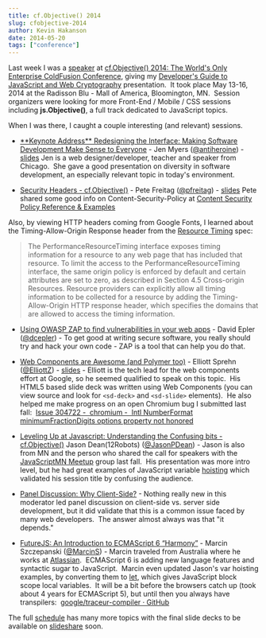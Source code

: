 ```yaml
---
title: cf.Objective() 2014
slug: cfobjective-2014
author: Kevin Hakanson
date: 2014-05-20
tags: ["conference"]
---
```

Last week I was a [speaker](http://www.cfobjective.com/speakers/kevin-hakanson/) at [cf.Objective() 2014: The World's Only Enterprise ColdFusion Conference](http://www.cfobjective.com/), giving my [Developer's Guide to JavaScript and Web Cryptography](http://www.cfobjective.com/sessions/developers-guide-to-javascript-and-web-cryptography/) presentation.  It took place May 13-16, 2014 at the Radisson Blu - Mall of America, Bloomington, MN.  Session organizers were looking for more Front-End / Mobile / CSS sessions including **js.Objective()**, a full track dedicated to JavaScript topics.

When I was there, I caught a couple interesting (and relevant) sessions.

* [\*\*Keynote Address\*\* Redesigning the Interface: Making Software Development Make Sense to Everyone](http://www.cfobjective.com/sessions/keynote-address-redesigning-the-interface-making-software-development-make-sense-to-everyone/) -
Jen Myers ([@antiheroine](https://twitter.com/antiheroine)) -
[slides](https://speakerdeck.com/jenmyers/redesigning-the-interface)
Jen is a web designer/developer, teacher and speaker from Chicago.  She gave a good presentation on diversity in software development, an especially relevant topic in today's environment.

* [Security Headers - cf.Objective()](http://www.cfobjective.com/sessions/security-headers/) -
Pete Freitag ([@pfreitag](https://twitter.com/pfreitag)) -
[slides](http://slides.com/petefreitag/security-headers) Pete shared some good info on Content-Security-Policy at [Content Security Policy Reference & Examples](http://content-security-policy.com/)

Also, by viewing HTTP headers coming from Google Fonts, I learned about the Timing-Allow-Origin Response header from the [Resource Timing](http://www.w3.org/TR/2014/CR-resource-timing-20140325/) spec:

> The PerformanceResourceTiming interface exposes timing information for a resource to any web page that has included that resource. To limit the access to the PerformanceResourceTiming interface, the same origin policy is enforced by default and certain attributes are set to zero, as described in Section 4.5 Cross-origin Resources. Resource providers can explicitly allow all timing information to be collected for a resource by adding the Timing-Allow-Origin HTTP response header, which specifies the domains that are allowed to access the timing information.

* [Using OWASP ZAP to find vulnerabilities in your web apps](http://www.cfobjective.com/sessions/using-owasp-zap-to-find-vulnerabilities-in-your-web-apps/) -
David Epler ([@dcepler](https://twitter.com/dcepler)) -
To get good at writing secure software, you really should try and hack your own code - ZAP is a tool that can help you do that.

* [Web Components are Awesome (and Polymer too)](http://www.cfobjective.com/sessions/web-components-are-awesome-and-polymer-too/) -
Elliott Sprehn ([@ElliottZ](https://twitter.com/ElliottZ)) -
[slides](http://elliottsprehn.com/preso/webcomponents/) -
Elliott is the tech lead for the web components effort at Google, so he seemed qualified to speak on this topic.  His HTML5 based slide deck was written using Web Components (you can view source and look for `<sd-deck>` and `<sd-slide>` elements).  He also helped me make progress on an open Chromium bug I submitted last fall:  [Issue 304722 -  chromium -  Intl NumberFormat minimumFractionDigits options property not honored](https://code.google.com/p/chromium/issues/detail?id=304722)

* [Leveling Up at Javascript: Understanding the Confusing bits - cf.Objective()](http://www.cfobjective.com/sessions/leveling-up-at-javascript-understanding-the-confusing-bits/)
Jason Dean(12Robots) ([@JasonPDean](https://twitter.com/JasonPDean)) -
Jason is also from MN and the person who shared the call for speakers with the [JavaScriptMN Meetup](http://www.meetup.com/JavaScriptMN/) group last fall.  His presentation was more intro level, but he had great examples of JavaScript variable [hoisting](https://developer.mozilla.org/en-US/docs/Web/JavaScript/Reference/Statements/var#var_hoisting) which validated his session title by confusing the audience.

* [Panel Discussion: Why Client-Side?](http://www.cfobjective.com/sessions/panel-discussion-why-client-side/) -
Nothing really new in this moderator led panel discussion on client-side vs. server side development, but it did validate that this is a common issue faced by many web developers.  The answer almost always was that "it depends."

* [FutureJS: An Introduction to ECMAScript 6 “Harmony”](http://www.cfobjective.com/sessions/futurejs-an-introduction-to-ecmascript-6-e2809charmonye2809d/) -
Marcin Szczepanski ([@MarcinS](https://twitter.com/MarcinS)) -
Marcin traveled from Australia where he works at [Atlassian](https://www.atlassian.com/).  ECMAScript 6 is adding new language features and syntactic sugar to JavaScript.  Marcin even updated Jason's var hoisting examples, by converting them to [let](https://developer.mozilla.org/en-US/docs/Web/JavaScript/Reference/Statements/let), which gives JavaScript block scope local variables.  It will be a bit before the browsers catch up (took about 4 years for ECMAScript 5), but until then you always have transpilers:  [google/traceur-compiler · GitHub](https://github.com/google/traceur-compiler)

The full [schedule](http://www.cfobjective.com/schedule/) has many more topics with the final slide decks to be available on [slideshare](http://www.slideshare.net/ColdFusionConference) soon.